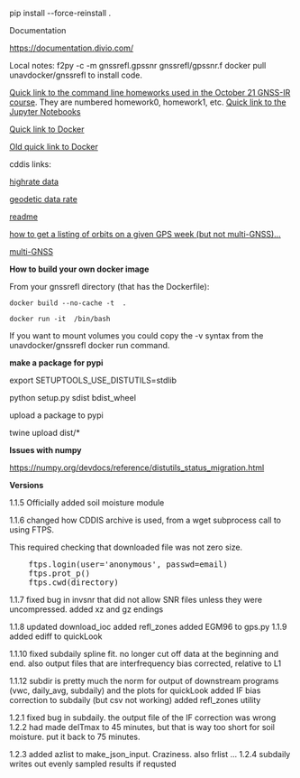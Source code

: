 
pip install --force-reinstall .

Documentation

https://documentation.divio.com/


Local notes:
f2py -c -m gnssrefl.gpssnr gnssrefl/gpssnr.f
docker pull unavdocker/gnssrefl to install code.

[Quick link to the command line homeworks used in the October 21 GNSS-IR course](https://github.com/kristinemlarson/gnssrefl/tree/master/tests/homeworks). They are numbered homework0, homework1, etc.
[Quick link to the Jupyter Notebooks](https://www.unavco.org/gitlab/gnss_reflectometry/gnssrefl_jupyter)

[Quick link to Docker](https://github.com/kristinemlarson/gnssrefl/blob/master/docs/docker_cl_instructions.md)

[Old quick link to Docker](https://hub.docker.com/r/unavdocker/gnssrefl)

cddis links:

[highrate data](https://cddis.nasa.gov/archive/gnss/data/highrate/2019/150/19d/00/)

[geodetic data rate](https://cddis.nasa.gov/archive/gnss/data/daily/2018/015/18d/)

[readme](https://cddis.nasa.gov/Data_and_Derived_Products/CDDIS_Archive_Access.html)

[how to get a listing of orbits on a given GPS week (but not multi-GNSS)...](https://cddis.nasa.gov/archive/gnss/products/2037/)

[multi-GNSS](https://cddis.nasa.gov/archive/gps/products/mgex/2037/)


**How to build your own docker image**

From your gnssrefl directory (that has the Dockerfile):

<code>docker build --no-cache -t <imagename> .</code>

<code>docker run -it <imagename> /bin/bash</code>

If you want to mount volumes you could copy the -v syntax from the unavdocker/gnssrefl docker run command.

**make a package for pypi**

export SETUPTOOLS_USE_DISTUTILS=stdlib

python setup.py sdist bdist_wheel

upload a package to pypi

twine upload dist/*

**Issues with numpy**

https://numpy.org/devdocs/reference/distutils_status_migration.html

**Versions**

1.1.5 Officially added soil moisture module

1.1.6 changed how CDDIS archive is used, from a wget subprocess call to using FTPS.

This required checking that downloaded file was not zero size.  
<PRE>
    ftps.login(user='anonymous', passwd=email)
    ftps.prot_p()
    ftps.cwd(directory)
</PRE>

1.1.7 fixed bug in invsnr that did not allow SNR files unless they were uncompressed.
added xz and gz endings

1.1.8 updated download_ioc
added refl_zones
added EGM96 to gps.py
1.1.9 added ediff to quickLook

1.1.10 fixed subdaily spline fit.  no longer cut off data at the 
beginning and end.  also output files that are interfrequency bias corrected,
relative to L1

1.1.12 subdir is pretty much the norm for output of downstream programs
(vwc, daily_avg, subdaily) and the plots for quickLook
added IF bias correction to subdaily (but csv not working)
added refl_zones utility

1.2.1 fixed bug in subdaily. the output file of the IF correction was wrong
1.2.2 had made delTmax to 45 minutes, but that is way too short for soil moisture.
put it back to 75 minutes.

1.2.3 added azlist to make_json_input. Craziness. also frlist ... 
1.2.4 subdaily writes out evenly sampled results if requsted 
